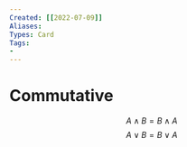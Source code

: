 ```yaml
---
Created: [[2022-07-09]]
Aliases: 
Types: Card
Tags: 
- 
---
```

# Commutative
$$A\land B=B\land A$$
$$A\lor B=B\lor A$$
